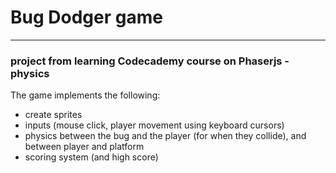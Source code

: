 # Bug Dodger game
---------------

### project from learning Codecademy course on Phaserjs - physics

The game implements the following:
- create sprites
- inputs (mouse click, player movement using keyboard cursors)
- physics between the bug and the player (for when they collide), and between player and platform
- scoring system (and high score)